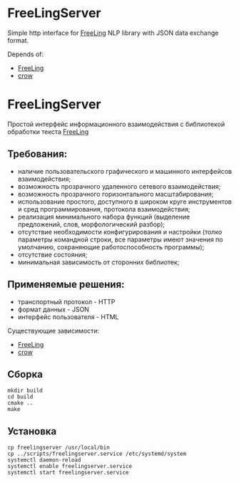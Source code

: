 # FreeLingServer
Simple http interface for [FreeLing](https://github.com/TALP-UPC/FreeLing) NLP library with JSON data exchange format.

Depends of:

* [FreeLing](https://github.com/TALP-UPC/FreeLing)
* [crow](https://github.com/ipkn/crow)

# FreeLingServer
Простой интерфейс информационного взаимодействия с библиотекой обработки текста 
[FreeLing](https://github.com/TALP-UPC/FreeLing)

## Требования:

* наличие пользовательского графического и машинного интерфейсов взаимодействия;
* возможность прозрачного удаленного сетевого взаимодействия;
* возможность прозрачного горизонтального масштабирования;
* использование простого, доступного в широком круге инструментов и сред программирования, протокола взаимодействия;
* реализация минимального набора функций (выделение предложений, слов, морфологический разбор);
* отсутствие необходимости конфигурирования и настройки (толко параметры командной строки, все параметры имеют значения по умолчанию, сохраняющие работоспособность программы);
* отсутствие состояния;
* минимальная зависимость от сторонних библиотек;

## Применяемые решения: 

* транспортный протокол - HTTP
* формат данных - JSON
* интерфейс пользователя - HTML

Существующие зависимости:

* [FreeLing](https://github.com/TALP-UPC/FreeLing)
* [crow](https://github.com/ipkn/crow)


## Сборка

	mkdir build
	cd build
	cmake ..
	make

## Установка
	
	cp freelingserver /usr/local/bin
	cp ../scripts/freelingserver.service /etc/systemd/system
	systemctl daemon-reload
	systemctl enable freelingserver.service
	systemctl start freelingserver.service
